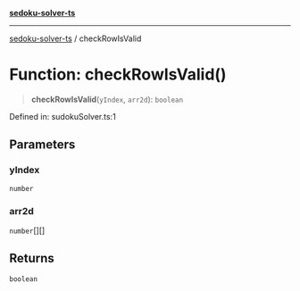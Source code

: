 [**sedoku-solver-ts**](../README.md)

***

[sedoku-solver-ts](../README.md) / checkRowIsValid

# Function: checkRowIsValid()

> **checkRowIsValid**(`yIndex`, `arr2d`): `boolean`

Defined in: sudokuSolver.ts:1

## Parameters

### yIndex

`number`

### arr2d

`number`[][]

## Returns

`boolean`
